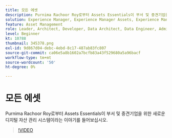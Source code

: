 ```yaml
---
title: 모든 에셋
description: Purnima Rachoor Roy로부터 Assets Essentials이 부서 및 중견기업을 위한 새로운 디지털 자산 관리 시스템이라는 이야기를 들어보십시오.
solution: Experience Manager, Experience Manager Assets, Experience Manager as a Cloud Service
feature: Asset Management
role: Leader, Architect, Developer, Data Architect, Data Engineer, Admin, User
level: Beginner
kt: 10788
thumbnail: 345378.png
exl-id: 9d867d04-debc-4ebd-8c17-487ab83fc807
source-git-commit: ca06e5a8b1602a7bcfb83a43f529680a5a96bacf
workflow-type: tm+mt
source-wordcount: '50'
ht-degree: 0%

---
```


# 모든 에셋

Purnima Rachoor Roy로부터 Assets Essentials이 부서 및 중견기업을 위한 새로운 디지털 자산 관리 시스템이라는 이야기를 들어보십시오.

>[!VIDEO](https://video.tv.adobe.com/v/345378/?quality=12&learn=on)
